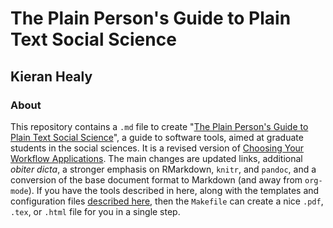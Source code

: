 # The Plain Person's Guide to Plain Text Social Science
## Kieran Healy

###  About

This repository contains a `.md` file to create "[The Plain Person's Guide to Plain Text Social Science](http://kieranhealy.org/files/papers/plain-person-text.pdf)", a guide to software tools, aimed at graduate students in the social sciences. It is a revised version of [Choosing Your Workflow Applications](http://www.kieranhealy.org/files/papers/workflow-apps.pdf). The main changes are updated links, additional *obiter dicta*, a stronger emphasis on RMarkdown, `knitr`, and `pandoc`, and a conversion of the base document format to Markdown (and away from `org-mode`). If you have the tools described in here, along with the templates and configuration files [described here](http://www.kieranhealy.org/resources.html), then the `Makefile` can create a nice `.pdf`, `.tex`, or `.html` file for you in a single step.
